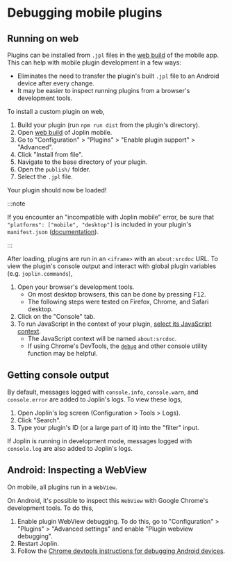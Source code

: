 # Debugging mobile plugins

## Running on web

Plugins can be installed from `.jpl` files in the [web build](https://joplin.github.io/web-app/) of the mobile app. This can help with mobile plugin development in a few ways:
- Eliminates the need to transfer the plugin's built `.jpl` file to an Android device after every change.
- It may be easier to inspect running plugins from a browser's development tools.

To install a custom plugin on web,
1. Build your plugin (run `npm run dist` from the plugin's directory).
2. Open [web build](https://joplin.github.io/web-app/) of Joplin mobile.
3. Go to "Configuration" > "Plugins" > "Enable plugin support" > "Advanced".
4. Click "Install from file".
5. Navigate to the base directory of your plugin.
6. Open the `publish/` folder.
7. Select the `.jpl` file.

Your plugin should now be loaded!

:::note

If you encounter an "incompatible with Joplin mobile" error, be sure that `"platforms": ["mobile", "desktop"]` is included in your plugin's `manifest.json` ([documentation](./plugin_manifest.md)).

:::

After loading, plugins are run in an `<iframe>` with an `about:srcdoc` URL. To view the plugin's console output and interact with global plugin variables (e.g. `joplin.commands`),
1. Open your browser's development tools.
   - On most desktop browsers, this can be done by pressing <kbd>F12</kbd>.
   - The following steps were tested on Firefox, Chrome, and Safari desktop.
2. Click on the "Console" tab.
3. To run JavaScript in the context of your plugin, [select its JavaScript context](https://developer.chrome.com/docs/devtools/console/reference#context).
   - The JavaScript context will be named `about:srcdoc`.
   - If using Chrome's DevTools, the [`debug`](https://developer.chrome.com/docs/devtools/console/utilities#debug-function) and other console utility function may be helpful.


## Getting console output

By default, messages logged with `console.info`, `console.warn`, and `console.error` are added to Joplin's logs. To view these logs,
1. Open Joplin's log screen (Configuration > Tools > Logs).
2. Click "Search".
3. Type your plugin's ID (or a large part of it) into the "filter" input.

If Joplin is running in development mode, messages logged with `console.log` are also added to Joplin's logs.


## Android: Inspecting a WebView

On mobile, all plugins run in a `WebView`.

On Android, it's possible to inspect this `WebView` with Google Chrome's development tools. To do this,
1. Enable plugin WebView debugging. To do this, go to "Configuration" > "Plugins" > "Advanced settings" and enable "Plugin webview debugging".
2. Restart Joplin.
3. Follow the [Chrome devtools instructions for debugging Android devices](https://developer.chrome.com/docs/devtools/remote-debugging/).


